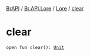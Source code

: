 [BrAPI](../../index.md) / [Br.API.Lore](../index.md) / [Lore](index.md) / [clear](./clear.md)

# clear

`open fun clear(): `[`Unit`](https://kotlinlang.org/api/latest/jvm/stdlib/kotlin/-unit/index.html)